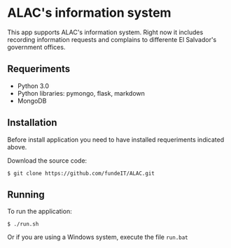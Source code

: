 # ALAC's information system

This app supports ALAC's information system. Right now it includes recording information requests and complains to differente El Salvador's government offices.

## Requeriments

- Python 3.0
- Python libraries: pymongo, flask, markdown
- MongoDB

## Installation

Before install application you need to have installed requeriments indicated above.

Download the source code:

    $ git clone https://github.com/fundeIT/ALAC.git

## Running

To run the application:

    $ ./run.sh

Or if you are using a Windows system, execute the file `run.bat`
